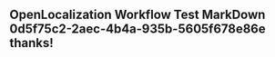 <properties
ms.topic="hero-topic"
ms.test1="hero-topic"
ms.test2="test"/>

## OpenLocalization Workflow Test MarkDown 0d5f75c2-2aec-4b4a-935b-5605f678e86e thanks!
